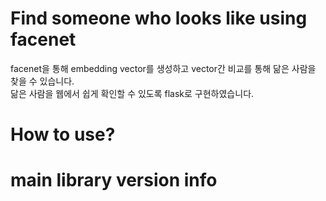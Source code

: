 # Find someone who looks like using facenet
facenet을 통해 embedding vector를 생성하고 vector간 비교를 통해 닮은 사람을 찾을 수 있습니다.</br>
닮은 사람을 웹에서 쉽게 확인할 수 있도록 flask로 구현하였습니다.
# How to use?

# main library version info
# 
